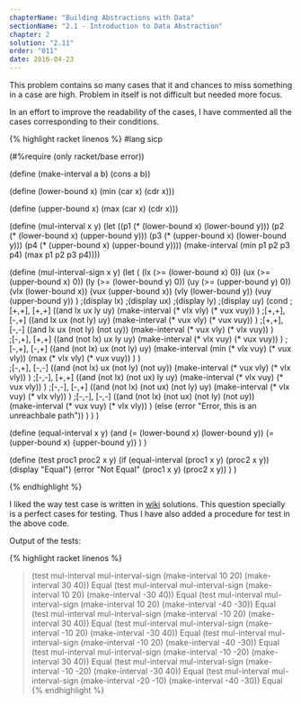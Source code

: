```yaml
---
chapterName: "Building Abstractions with Data"
sectionName: "2.1 - Introduction to Data Abstraction"
chapter: 2
solution: "2.11"
order: "011"
date: 2016-04-23
---
```


This problem contains so many cases that it and chances to miss something in a case are high. Problem in itself is not difficult but 
needed more focus.

In an effort to improve the readability of the cases, I have commented all the cases corresponding to their conditions.

{% highlight racket linenos %}
#lang sicp

(#%require (only racket/base error))

(define (make-interval a b) (cons a b))

(define (lower-bound x) (min (car x) (cdr x)))

(define (upper-bound x) (max (car x) (cdr x)))

(define (mul-interval x y)
  (let ((p1 (* (lower-bound x) (lower-bound y)))
        (p2 (* (lower-bound x) (upper-bound y)))
        (p3 (* (upper-bound x) (lower-bound y)))
        (p4 (* (upper-bound x) (upper-bound y))))
    (make-interval (min p1 p2 p3 p4)
                   (max p1 p2 p3 p4))))

(define (mul-interval-sign x y)
   (let (
          (lx (>= (lower-bound x) 0))
          (ux (>= (upper-bound x) 0))
          (ly (>= (lower-bound y) 0))
          (uy (>= (upper-bound y) 0))
          (vlx (lower-bound x))
          (vux (upper-bound x))
          (vly (lower-bound y))
          (vuy (upper-bound y))
        )
        ;(display lx)
        ;(display ux)
        ;(display ly)
        ;(display uy)
        (cond
               ;[+,+], [+,+] 
               ((and lx ux ly uy)
                                 (make-interval (* vlx vly) (* vux vuy))
               )
               ;[+,+], [-,+] 
               ((and lx ux (not ly) uy)
                                 (make-interval (* vux vly) (* vux vuy))
               )
               ;[+,+], [-,-]
               ((and lx ux (not ly) (not uy))
                                 (make-interval (* vux vly) (* vlx vuy))
               )                
               ;[-,+], [+,+] 
               ((and (not lx) ux ly uy)
                                 (make-interval (* vlx vuy) (* vux vuy))
               )
               ;[-,+], [-,+] 
               ((and (not lx) ux (not ly) uy)
                                 (make-interval (min (* vlx vuy) (* vux vly))
                                                (max (* vlx vly) (* vux vuy))
                                 )
               )                  
               ;[-,+], [-,-]
               ((and (not lx) ux (not ly) (not uy))
                                 (make-interval (* vux vly) (* vlx vly))
               )
               ;[-,-], [+,+] 
               ((and (not lx) (not ux) ly uy)
                                 (make-interval (* vlx vuy) (* vux vly))
               )
               ;[-,-], [-,+] 
               ((and (not lx) (not ux) (not ly) uy)
                                 (make-interval (* vlx vuy) (* vlx vly))
               )
               ;[-,-], [-,-]
               ((and (not lx) (not ux) (not ly) (not uy))          
                                 (make-interval (* vux vuy) (* vlx vly))
               )
               (else (error "Error, this is an unreachbale path"))
         )
    )
)  

(define (equal-interval x y)
       (and (= (lower-bound x) (lower-bound y))
            (= (upper-bound x) (upper-bound y))
       )
)
     
(define (test proc1 proc2 x y)
     (if (equal-interval (proc1 x y) (proc2 x y))        
         (display "Equal")
         (error "Not Equal" (proc1 x y) (proc2 x y))
     )
)  

{% endhighlight %}

I liked the way test case is written in [wiki][wiki] solutions. This question specially is a perfect cases for testing. Thus I have also added
a procedure for test in the above code.

Output of the tests:

{% highlight racket linenos %}
> (test mul-interval mul-interval-sign 
        (make-interval 10 20) (make-interval 30 40))
Equal
> (test mul-interval mul-interval-sign 
        (make-interval 10 20) (make-interval -30 40))
Equal
> (test mul-interval mul-interval-sign 
        (make-interval 10 20) (make-interval -40 -30))
Equal
> (test mul-interval mul-interval-sign 
        (make-interval -10 20) (make-interval 30 40))
Equal
> (test mul-interval mul-interval-sign 
        (make-interval -10 20) (make-interval -30 40))
Equal
> (test mul-interval mul-interval-sign 
        (make-interval -10 20) (make-interval -40 -30))
Equal
> (test mul-interval mul-interval-sign 
        (make-interval -10 -20) (make-interval 30 40))
Equal
> (test mul-interval mul-interval-sign 
        (make-interval -10 -20) (make-interval -30 40))
Equal
> (test mul-interval mul-interval-sign 
        (make-interval -20 -10) (make-interval -40 -30))
Equal
{% endhighlight %}

[wiki]: http://community.schemewiki.org/?sicp-ex-2.11